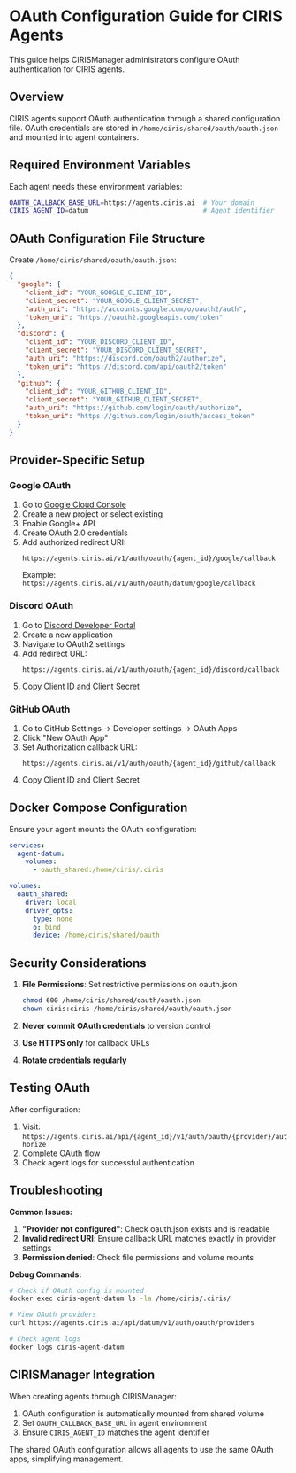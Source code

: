 # OAuth Configuration Guide for CIRIS Agents

This guide helps CIRISManager administrators configure OAuth authentication for CIRIS agents.

## Overview

CIRIS agents support OAuth authentication through a shared configuration file. OAuth credentials are stored in `/home/ciris/shared/oauth/oauth.json` and mounted into agent containers.

## Required Environment Variables

Each agent needs these environment variables:

```bash
OAUTH_CALLBACK_BASE_URL=https://agents.ciris.ai  # Your domain
CIRIS_AGENT_ID=datum                             # Agent identifier
```

## OAuth Configuration File Structure

Create `/home/ciris/shared/oauth/oauth.json`:

```json
{
  "google": {
    "client_id": "YOUR_GOOGLE_CLIENT_ID",
    "client_secret": "YOUR_GOOGLE_CLIENT_SECRET",
    "auth_uri": "https://accounts.google.com/o/oauth2/auth",
    "token_uri": "https://oauth2.googleapis.com/token"
  },
  "discord": {
    "client_id": "YOUR_DISCORD_CLIENT_ID",
    "client_secret": "YOUR_DISCORD_CLIENT_SECRET",
    "auth_uri": "https://discord.com/oauth2/authorize",
    "token_uri": "https://discord.com/api/oauth2/token"
  },
  "github": {
    "client_id": "YOUR_GITHUB_CLIENT_ID",
    "client_secret": "YOUR_GITHUB_CLIENT_SECRET",
    "auth_uri": "https://github.com/login/oauth/authorize",
    "token_uri": "https://github.com/login/oauth/access_token"
  }
}
```

## Provider-Specific Setup

### Google OAuth

1. Go to [Google Cloud Console](https://console.cloud.google.com/)
2. Create a new project or select existing
3. Enable Google+ API
4. Create OAuth 2.0 credentials
5. Add authorized redirect URI:
   ```
   https://agents.ciris.ai/v1/auth/oauth/{agent_id}/google/callback
   ```
   Example: `https://agents.ciris.ai/v1/auth/oauth/datum/google/callback`

### Discord OAuth

1. Go to [Discord Developer Portal](https://discord.com/developers/applications)
2. Create a new application
3. Navigate to OAuth2 settings
4. Add redirect URL:
   ```
   https://agents.ciris.ai/v1/auth/oauth/{agent_id}/discord/callback
   ```
5. Copy Client ID and Client Secret

### GitHub OAuth

1. Go to GitHub Settings → Developer settings → OAuth Apps
2. Click "New OAuth App"
3. Set Authorization callback URL:
   ```
   https://agents.ciris.ai/v1/auth/oauth/{agent_id}/github/callback
   ```
4. Copy Client ID and Client Secret

## Docker Compose Configuration

Ensure your agent mounts the OAuth configuration:

```yaml
services:
  agent-datum:
    volumes:
      - oauth_shared:/home/ciris/.ciris

volumes:
  oauth_shared:
    driver: local
    driver_opts:
      type: none
      o: bind
      device: /home/ciris/shared/oauth
```

## Security Considerations

1. **File Permissions**: Set restrictive permissions on oauth.json
   ```bash
   chmod 600 /home/ciris/shared/oauth/oauth.json
   chown ciris:ciris /home/ciris/shared/oauth/oauth.json
   ```

2. **Never commit OAuth credentials** to version control

3. **Use HTTPS only** for callback URLs

4. **Rotate credentials regularly**

## Testing OAuth

After configuration:

1. Visit: `https://agents.ciris.ai/api/{agent_id}/v1/auth/oauth/{provider}/authorize`
2. Complete OAuth flow
3. Check agent logs for successful authentication

## Troubleshooting

**Common Issues:**

1. **"Provider not configured"**: Check oauth.json exists and is readable
2. **Invalid redirect URI**: Ensure callback URL matches exactly in provider settings
3. **Permission denied**: Check file permissions and volume mounts

**Debug Commands:**
```bash
# Check if OAuth config is mounted
docker exec ciris-agent-datum ls -la /home/ciris/.ciris/

# View OAuth providers
curl https://agents.ciris.ai/api/datum/v1/auth/oauth/providers

# Check agent logs
docker logs ciris-agent-datum
```

## CIRISManager Integration

When creating agents through CIRISManager:

1. OAuth configuration is automatically mounted from shared volume
2. Set `OAUTH_CALLBACK_BASE_URL` in agent environment
3. Ensure `CIRIS_AGENT_ID` matches the agent identifier

The shared OAuth configuration allows all agents to use the same OAuth apps, simplifying management.